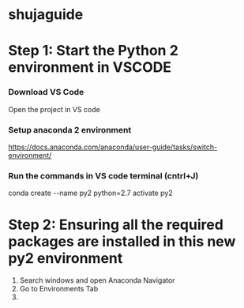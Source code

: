 # shujaguide

# Step 1: Start the Python 2 environment in VSCODE
### Download VS Code
Open the project in VS code

### Setup anaconda 2 environment
https://docs.anaconda.com/anaconda/user-guide/tasks/switch-environment/

### Run the commands in VS code terminal (cntrl+J)
conda create --name py2 python=2.7
activate py2

# Step 2: Ensuring all the required packages are installed in this new py2 environment
1. Search windows and open Anaconda Navigator
2. Go to Environments Tab
3.

